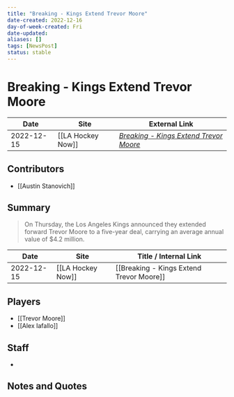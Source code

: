 ```yaml
---
title: "Breaking - Kings Extend Trevor Moore"
date-created: 2022-12-16
day-of-week-created: Fri
date-updated: 
aliases: []
tags: [NewsPost]
status: stable
---
```


# Breaking - Kings Extend Trevor Moore

| Date       | Site              | External Link                                                                                                                   |
| ---------- | ----------------- | ------------------------------------------------------------------------------------------------------------------------------- |
| 2022-12-15 | [[LA Hockey Now]] | [*Breaking - Kings Extend Trevor Moore*](https://www.lahockeynow.com/2022/12/15/breaking-los-angeles-kings-extend-trevor-moore) |

## Contributors
- [[Austin Stanovich]]

## Summary
> On Thursday, the Los Angeles Kings announced they extended forward Trevor Moore to a five-year deal, carrying an average annual value of $4.2 million.

| Date       | Site              | Title / Internal Link                    |
| ---------- | ----------------- | ---------------------------------------- |
| 2022-12-15 | [[LA Hockey Now]] | [[Breaking - Kings Extend Trevor Moore]] |

## Players
- [[Trevor Moore]]
- [[Alex Iafallo]]

## Staff
- 

## Notes and Quotes

